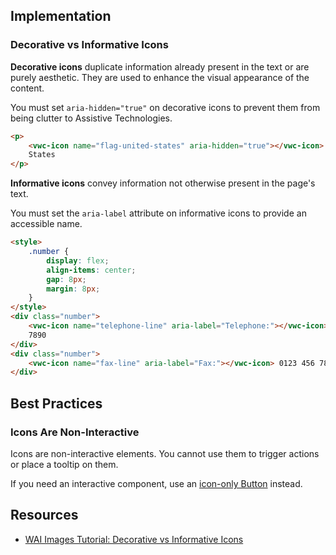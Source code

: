 ## Implementation

### Decorative vs Informative Icons

**Decorative icons** duplicate information already present in the text or are purely aesthetic. They are used to enhance the visual appearance of the content.

You must set `aria-hidden="true"` on decorative icons to prevent them from being clutter to Assistive Technologies.

```html preview
<p>
	<vwc-icon name="flag-united-states" aria-hidden="true"></vwc-icon> United
	States
</p>
```

**Informative icons** convey information not otherwise present in the page's text.

You must set the `aria-label` attribute on informative icons to provide an accessible name.

```html preview
<style>
	.number {
		display: flex;
		align-items: center;
		gap: 8px;
		margin: 8px;
	}
</style>
<div class="number">
	<vwc-icon name="telephone-line" aria-label="Telephone:"></vwc-icon> 0123 456
	7890
</div>
<div class="number">
	<vwc-icon name="fax-line" aria-label="Fax:"></vwc-icon> 0123 456 7890
</div>
```

## Best Practices

### Icons Are Non-Interactive

Icons are non-interactive elements. You cannot use them to trigger actions or place a tooltip on them.

If you need an interactive component, use an [icon-only Button](/components/button/#icon-only) instead.

## Resources

- [WAI Images Tutorial: Decorative vs Informative Icons](https://www.w3.org/WAI/tutorials/images/)
